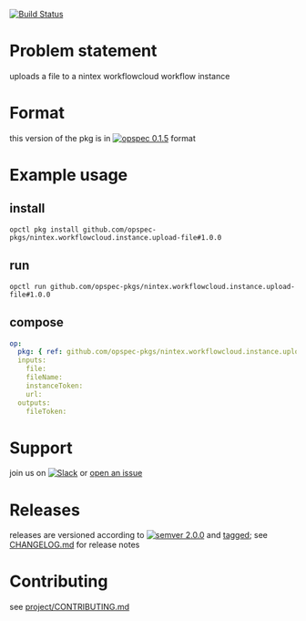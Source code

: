 [![Build Status](https://travis-ci.org/opspec-pkgs/nintex.workflowcloud.instance.upload-file.svg?branch=master)](https://travis-ci.org/opspec-pkgs/nintex.workflowcloud.instance.upload-file)

# Problem statement

uploads a file to a nintex workflowcloud workflow instance

# Format

this version of the pkg is in [![opspec 0.1.5](https://img.shields.io/badge/opspec-0.1.5-brightgreen.svg?colorA=6b6b6b&colorB=fc16be)](https://opspec.io/0.1.5/packages.html) format

# Example usage

## install

```shell
opctl pkg install github.com/opspec-pkgs/nintex.workflowcloud.instance.upload-file#1.0.0
```

## run

```
opctl run github.com/opspec-pkgs/nintex.workflowcloud.instance.upload-file#1.0.0
```

## compose

```yaml
op:
  pkg: { ref: github.com/opspec-pkgs/nintex.workflowcloud.instance.upload-file#1.0.0 }
  inputs:
    file:
    fileName:
    instanceToken:
    url:
  outputs:
    fileToken:
```

# Support

join us on
[![Slack](https://opspec-slackin.herokuapp.com/badge.svg)](https://opspec-slackin.herokuapp.com/)
or
[open an issue](https://github.com/opspec-pkgs/nintex.workflowcloud.instance.upload-file/issues)

# Releases

releases are versioned according to
[![semver 2.0.0](https://img.shields.io/badge/semver-2.0.0-brightgreen.svg)](http://semver.org/spec/v2.0.0.html)
and [tagged](https://git-scm.com/book/en/v2/Git-Basics-Tagging); see
[CHANGELOG.md](CHANGELOG.md) for release notes

# Contributing

see
[project/CONTRIBUTING.md](https://github.com/opspec-pkgs/project/blob/master/CONTRIBUTING.md)
